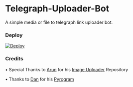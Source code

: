 # Telegraph-Uploader-Bot

A simple media or file to telegraph link uploader bot.

### Deploy

[![Deploy](https://www.herokucdn.com/deploy/button.svg)](https://heroku.com/deploy?template=https://github.com/Amitsharma210/Telegraph-Uploader-Bot)


### Credits 


• Special Thanks to [Arun](https://ArunPT.me) for his [Image Uploader](https://github.com/CW4RR10R/Image-UploadBot) Repository 

• Thanks to [Dan](https://github.com/delivrance) for his [Pyrogram](https://pyrogram.org)
